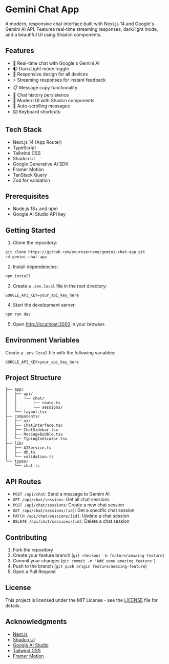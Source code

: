 # Gemini Chat App

A modern, responsive chat interface built with Next.js 14 and Google's Gemini AI API. Features real-time streaming responses, dark/light mode, and a beautiful UI using Shadcn components.

## Features

- 💬 Real-time chat with Google's Gemini AI
- 🌓 Dark/Light mode toggle
- 📱 Responsive design for all devices
- ⚡ Streaming responses for instant feedback
- 📋 Message copy functionality
- 💾 Chat history persistence
- 🎨 Modern UI with Shadcn components
- 🔄 Auto-scrolling messages
- ⌨️ Keyboard shortcuts

## Tech Stack

- Next.js 14 (App Router)
- TypeScript
- Tailwind CSS
- Shadcn UI
- Google Generative AI SDK
- Framer Motion
- TanStack Query
- Zod for validation

## Prerequisites

- Node.js 18+ and npm
- Google AI Studio API key

## Getting Started

1. Clone the repository:

```bash
git clone https://github.com/yourusername/gemini-chat-app.git
cd gemini-chat-app
```

2. Install dependencies:

```bash
npm install
```

3. Create a `.env.local` file in the root directory:

```env
GOOGLE_API_KEY=your_api_key_here
```

4. Start the development server:

```bash
npm run dev
```

5. Open [http://localhost:3000](http://localhost:3000) in your browser.

## Environment Variables

Create a `.env.local` file with the following variables:

```env
GOOGLE_API_KEY=your_api_key_here
```

## Project Structure

```
├── app/
│   ├── api/
│   │   └── chat/
│   │       ├── route.ts
│   │       └── sessions/
│   └── layout.tsx
├── components/
│   ├── ui/
│   ├── ChatInterface.tsx
│   ├── ChatSidebar.tsx
│   ├── MessageBubble.tsx
│   └── TypingIndicator.tsx
├── lib/
│   ├── AIService.ts
│   ├── db.ts
│   └── validation.ts
└── types/
    └── chat.ts
```

## API Routes

- `POST /api/chat`: Send a message to Gemini AI
- `GET /api/chat/sessions`: Get all chat sessions
- `POST /api/chat/sessions`: Create a new chat session
- `GET /api/chat/sessions/[id]`: Get a specific chat session
- `PATCH /api/chat/sessions/[id]`: Update a chat session
- `DELETE /api/chat/sessions/[id]`: Delete a chat session

## Contributing

1. Fork the repository
2. Create your feature branch (`git checkout -b feature/amazing-feature`)
3. Commit your changes (`git commit -m 'Add some amazing feature'`)
4. Push to the branch (`git push origin feature/amazing-feature`)
5. Open a Pull Request

## License

This project is licensed under the MIT License - see the [LICENSE](LICENSE) file for details.

## Acknowledgments

- [Next.js](https://nextjs.org/)
- [Shadcn UI](https://ui.shadcn.com/)
- [Google AI Studio](https://makersuite.google.com/)
- [Tailwind CSS](https://tailwindcss.com/)
- [Framer Motion](https://www.framer.com/motion/)
